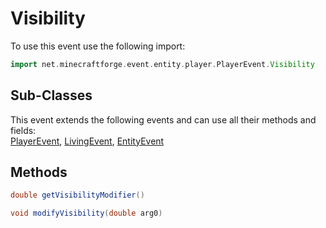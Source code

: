 # Visibility

To use this event use the following import:
```groovy
import net.minecraftforge.event.entity.player.PlayerEvent.Visibility
```

## Sub-Classes
This event extends the following events and can use all their methods and fields: <br>
[PlayerEvent](../player_event/player_event.md), [LivingEvent](../living_event/living_event.md), [EntityEvent](../entity_event/entity_event.md)

## Methods
```groovy
double getVisibilityModifier()
```

```groovy
void modifyVisibility(double arg0)
```
